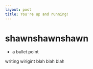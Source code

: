 ```yaml
---
layout: post
title: You're up and running!
---
```


# shawnshawnshawn

- a bullet point

writing wirigint blah blah blah
